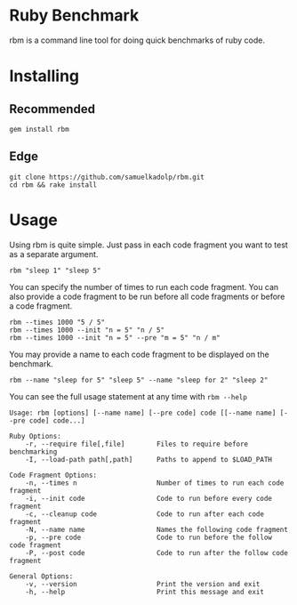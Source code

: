 # Ruby Benchmark

rbm is a command line tool for doing quick benchmarks of ruby code.

# Installing

## Recommended

    gem install rbm

## Edge

    git clone https://github.com/samuelkadolp/rbm.git
    cd rbm && rake install

# Usage

Using rbm is quite simple. Just pass in each code fragment you want to test as a separate argument.

    rbm "sleep 1" "sleep 5"

You can specify the number of times to run each code fragment.
You can also provide a code fragment to be run before all code fragments or before a code fragment.

    rbm --times 1000 "5 / 5"
    rbm --times 1000 --init "n = 5" "n / 5"
    rbm --times 1000 --init "n = 5" --pre "m = 5" "n / m"

You may provide a name to each code fragment to be displayed on the benchmark.

    rbm --name "sleep for 5" "sleep 5" --name "sleep for 2" "sleep 2"

You can see the full usage statement at any time with `rbm --help`

    Usage: rbm [options] [--name name] [--pre code] code [[--name name] [--pre code] code...]

    Ruby Options:
        -r, --require file[,file]        Files to require before benchmarking
        -I, --load-path path[,path]      Paths to append to $LOAD_PATH

    Code Fragment Options:
        -n, --times n                    Number of times to run each code fragment
        -i, --init code                  Code to run before every code fragment
        -c, --cleanup code               Code to run after each code fragment
        -N, --name name                  Names the following code fragment
        -p, --pre code                   Code to run before the follow code fragment
        -P, --post code                  Code to run after the follow code fragment

    General Options:
        -v, --version                    Print the version and exit
        -h, --help                       Print this message and exit
